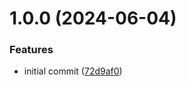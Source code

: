 # 1.0.0 (2024-06-04)


### Features

* initial commit ([72d9af0](https://github.com/acadevmy/dotenv2shell/commit/72d9af09c9165ec434f4a6128c09a7b09195ebfa))
